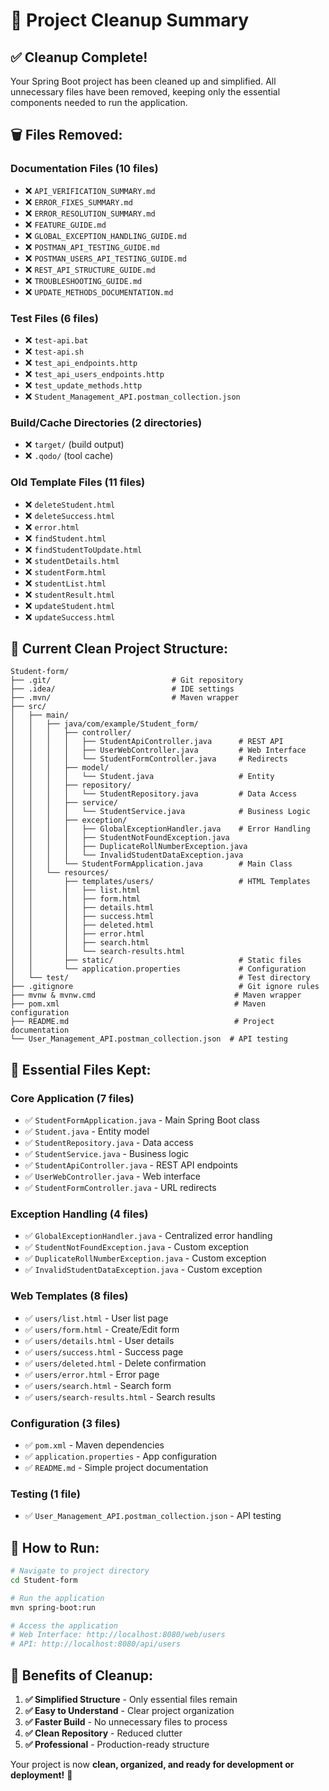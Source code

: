 # 🧹 Project Cleanup Summary

## ✅ **Cleanup Complete!**

Your Spring Boot project has been cleaned up and simplified. All unnecessary files have been removed, keeping only the essential components needed to run the application.

## 🗑️ **Files Removed:**

### **Documentation Files (10 files)**
- ❌ `API_VERIFICATION_SUMMARY.md`
- ❌ `ERROR_FIXES_SUMMARY.md`
- ❌ `ERROR_RESOLUTION_SUMMARY.md`
- ❌ `FEATURE_GUIDE.md`
- ❌ `GLOBAL_EXCEPTION_HANDLING_GUIDE.md`
- ❌ `POSTMAN_API_TESTING_GUIDE.md`
- ❌ `POSTMAN_USERS_API_TESTING_GUIDE.md`
- ❌ `REST_API_STRUCTURE_GUIDE.md`
- ❌ `TROUBLESHOOTING_GUIDE.md`
- ❌ `UPDATE_METHODS_DOCUMENTATION.md`

### **Test Files (6 files)**
- ❌ `test-api.bat`
- ❌ `test-api.sh`
- ❌ `test_api_endpoints.http`
- ❌ `test_api_users_endpoints.http`
- ❌ `test_update_methods.http`
- ❌ `Student_Management_API.postman_collection.json`

### **Build/Cache Directories (2 directories)**
- ❌ `target/` (build output)
- ❌ `.qodo/` (tool cache)

### **Old Template Files (11 files)**
- ❌ `deleteStudent.html`
- ❌ `deleteSuccess.html`
- ❌ `error.html`
- ❌ `findStudent.html`
- ❌ `findStudentToUpdate.html`
- ❌ `studentDetails.html`
- ❌ `studentForm.html`
- ❌ `studentList.html`
- ❌ `studentResult.html`
- ❌ `updateStudent.html`
- ❌ `updateSuccess.html`

## 📁 **Current Clean Project Structure:**

```
Student-form/
├── .git/                           # Git repository
├── .idea/                          # IDE settings
├── .mvn/                           # Maven wrapper
├── src/
│   ├── main/
│   │   ├── java/com/example/Student_form/
│   │   │   ├── controller/
│   │   │   │   ├── StudentApiController.java      # REST API
│   │   │   │   ├── UserWebController.java         # Web Interface
│   │   │   │   └── StudentFormController.java     # Redirects
│   │   │   ├── model/
│   │   │   │   └── Student.java                   # Entity
│   │   │   ├── repository/
│   │   │   │   └── StudentRepository.java         # Data Access
│   │   │   ├── service/
│   │   │   │   └── StudentService.java            # Business Logic
│   │   │   ├── exception/
│   │   │   │   ├── GlobalExceptionHandler.java    # Error Handling
│   │   │   │   ├── StudentNotFoundException.java
│   │   │   │   ├── DuplicateRollNumberException.java
│   │   │   │   └── InvalidStudentDataException.java
│   │   │   └── StudentFormApplication.java        # Main Class
│   │   └── resources/
│   │       ├── templates/users/                   # HTML Templates
│   │       │   ├── list.html
│   │       │   ├── form.html
│   │       │   ├── details.html
│   │       │   ├── success.html
│   │       │   ├── deleted.html
│   │       │   ├── error.html
│   │       │   ├── search.html
│   │       │   └── search-results.html
│   │       ├── static/                            # Static files
│   │       └── application.properties             # Configuration
│   └── test/                                      # Test directory
├── .gitignore                                     # Git ignore rules
├── mvnw & mvnw.cmd                               # Maven wrapper
├── pom.xml                                       # Maven configuration
├── README.md                                     # Project documentation
└── User_Management_API.postman_collection.json  # API testing
```

## 🎯 **Essential Files Kept:**

### **Core Application (7 files)**
- ✅ `StudentFormApplication.java` - Main Spring Boot class
- ✅ `Student.java` - Entity model
- ✅ `StudentRepository.java` - Data access
- ✅ `StudentService.java` - Business logic
- ✅ `StudentApiController.java` - REST API endpoints
- ✅ `UserWebController.java` - Web interface
- ✅ `StudentFormController.java` - URL redirects

### **Exception Handling (4 files)**
- ✅ `GlobalExceptionHandler.java` - Centralized error handling
- ✅ `StudentNotFoundException.java` - Custom exception
- ✅ `DuplicateRollNumberException.java` - Custom exception
- ✅ `InvalidStudentDataException.java` - Custom exception

### **Web Templates (8 files)**
- ✅ `users/list.html` - User list page
- ✅ `users/form.html` - Create/Edit form
- ✅ `users/details.html` - User details
- ✅ `users/success.html` - Success page
- ✅ `users/deleted.html` - Delete confirmation
- ✅ `users/error.html` - Error page
- ✅ `users/search.html` - Search form
- ✅ `users/search-results.html` - Search results

### **Configuration (3 files)**
- ✅ `pom.xml` - Maven dependencies
- ✅ `application.properties` - App configuration
- ✅ `README.md` - Simple project documentation

### **Testing (1 file)**
- ✅ `User_Management_API.postman_collection.json` - API testing

## 🚀 **How to Run:**

```bash
# Navigate to project directory
cd Student-form

# Run the application
mvn spring-boot:run

# Access the application
# Web Interface: http://localhost:8080/web/users
# API: http://localhost:8080/api/users
```

## 🎉 **Benefits of Cleanup:**

1. **✅ Simplified Structure** - Only essential files remain
2. **✅ Easy to Understand** - Clear project organization
3. **✅ Faster Build** - No unnecessary files to process
4. **✅ Clean Repository** - Reduced clutter
5. **✅ Professional** - Production-ready structure

Your project is now **clean, organized, and ready for development or deployment!** 🎯